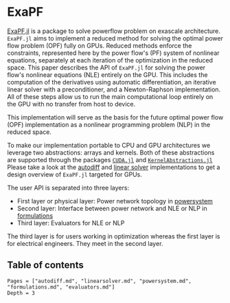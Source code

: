 # ExaPF

[ExaPF.jl](https://github.com/exanauts/ExaPF.jl) is a
package to solve powerflow problem on exascale architecture. `ExaPF.jl` aims to
implement a reduced method for solving the optimal power flow problem (OPF)
fully on GPUs. Reduced methods enforce the constraints, represented here by
the power flow's (PF) system of nonlinear equations, separately at each
iteration of the optimization in the reduced space. This paper describes the
API of `ExaPF.jl` for solving the power flow's nonlinear equations (NLE) entirely on the GPU.
This includes the computation of the derivatives using automatic
differentiation, an iterative linear solver with a preconditioner, and a
Newton-Raphson implementation. All of these steps allow us to run the main
computational loop entirely on the GPU with no transfer from host to device.

This implementation will serve as the basis for the future optimal power flow (OPF) implementation as a nonlinear programming problem (NLP)
in the reduced space.

To make our implementation portable to CPU and GPU architectures we leverage
two abstractions: arrays and kernels. Both of these abstractions are
supported through the packages [`CUDA.jl`](https://github.com/JuliaGPU/CUDA.jl) and [`KernelAbstractions.jl`](https://github.com/JuliaGPU/KernelAbstractions.jl)
Please take a look at the [autodiff](autodiff.md) and [linear solver](linearsolver.md) 
implementations to get a design overview of `ExaPF.jl` targeted for GPUs. 

The user API is separated into three layers:

* First layer or physical layer: Power network topology in [powersystem](powersystem.md) 
* Second layer: Interface between power network and NLE or NLP in [formulations](formulations.md) 
* Third layer: Evaluators for NLE or NLP 

The third layer is for users working in optimization whereas the first layer is for electrical engineers. They meet in the second layer.

## Table of contents

```@contents
Pages = ["autodiff.md", "linearsolver.md", "powersystem.md", "formulations.md", "evaluators.md"]
Depth = 3
```

